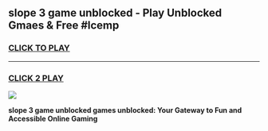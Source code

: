 
## slope 3 game unblocked - Play Unblocked Gmaes & Free #lcemp
<h3>
<a href="https://news.freeplayer.one?title=slope_3_game_unblocked&ref=24F">CLICK TO PLAY</a></h3>
<hr>

<h3>
<a href="https://news.freeplayer.one?title=slope_3_game_unblocked&ref=24F">CLICK 2 PLAY</a>
  
</h3>

<a href="https://news.freeplayer.one?title=slope_3_game_unblocked&ref=24F/"><img src="https://clearcache.store/games.png"></a>


**slope 3 game unblocked games unblocked: Your Gateway to Fun and Accessible Online Gaming**
